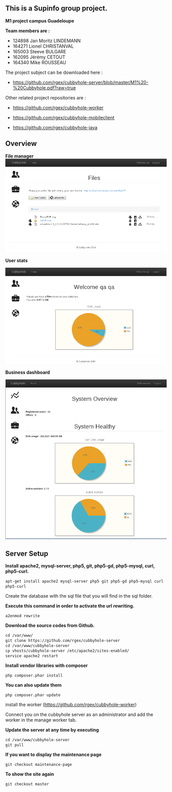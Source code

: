 This is a Supinfo group project.
---

**M1 project campus Guadeloupe**

**Team members are :**

 * 124898 Jan Moritz LINDEMANN
 * 164271 Lionel CHRISTANVAL
 * 165003 Steeve BULGARE
 * 162095 Jérémy CETOUT
 * 164340 Mike ROUSSEAU

The project subject can be downloaded here :

 - https://github.com/rgex/cubbyhole-server/blob/master/M1%20-%20Cubbyhole.pdf?raw=true

Other related project repositories are :

 - https://github.com/rgex/cubbyhole-worker

 - https://github.com/rgex/cubbyhole-mobileclient

 - https://github.com/rgex/cubbyhole-java


Overview
---

**File manager**
![alt tag](https://raw.githubusercontent.com/rgex/cubbyhole-server/master/screenshots/file-manager.png)



**User stats**


![alt tag](https://raw.githubusercontent.com/rgex/cubbyhole-server/master/screenshots/user-start-page.png)



**Business dashboard**


![alt tag](https://raw.githubusercontent.com/rgex/cubbyhole-server/master/screenshots/business-dashboard.png)

Server Setup
---

**Install apache2, mysql-server, php5, git, php5-gd, php5-mysql, curl, php5-curl.**
```
apt-get install apache2 mysql-server php5 git php5-gd php5-mysql curl php5-curl 
```
Create the database with the sql file that you will find in the sql folder.

**Execute this command in order to activate the url rewriting.**
```
a2enmod rewrite
```
**Download the source codes from Github.**
```
cd /var/www/
git clone https://github.com/rgex/cubbyhole-server
cd /var/www/cubbyhole-server
cp vhosts/cubbyhole-server /etc/apache2/sites-enabled/
service apache2 restart
```
**Install vendor libraries with composer**
```
php composer.phar install
```
**You can also update them**
```
php composer.phar update
```
install the worker (https://github.com/rgex/cubbyhole-worker)

Connect you on the cubbyhole server as an administrator and add the worker in the manage worker tab.


**Update the server at any time by executing**
```
cd /var/www/cubbyhole-server
git pull
```
**If you want to display the maintenance page**
```
git checkout maintenance-page
```
**To show the site again**
```
git checkout master
```
